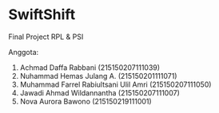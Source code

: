 # SwiftShift
 Final Project RPL & PSI

 Anggota:
 1. Achmad Daffa Rabbani (215150207111039)
 2. Nuhammad Hemas Julang A. (215150201111071)
 3. Muhammad Farrel Rabiultsani Ulil Amri (215150207111050)
 4. Jawadi Ahmad Wildannantha (215150207111007)
 5. Nova Aurora Bawono (215150219111001)
